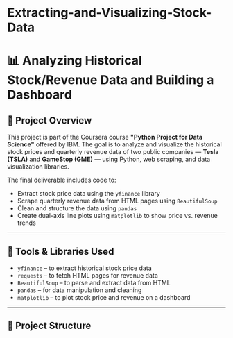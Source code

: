 # Extracting-and-Visualizing-Stock-Data
# 📊 Analyzing Historical Stock/Revenue Data and Building a Dashboard

## 📝 Project Overview
This project is part of the Coursera course **"Python Project for Data Science"** offered by IBM. The goal is to analyze and visualize the historical stock prices and quarterly revenue data of two public companies — **Tesla (TSLA)** and **GameStop (GME)** — using Python, web scraping, and data visualization libraries.

The final deliverable includes code to:
- Extract stock price data using the `yfinance` library
- Scrape quarterly revenue data from HTML pages using `BeautifulSoup`
- Clean and structure the data using `pandas`
- Create dual-axis line plots using `matplotlib` to show price vs. revenue trends

---

## 🔧 Tools & Libraries Used
- `yfinance` – to extract historical stock price data
- `requests` – to fetch HTML pages for revenue data
- `BeautifulSoup` – to parse and extract data from HTML
- `pandas` – for data manipulation and cleaning
- `matplotlib` – to plot stock price and revenue on a dashboard

---

## 📁 Project Structure

